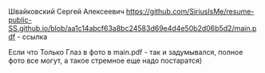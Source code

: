 Швайковский Сергей Алексеевич
https://github.com/SiriusIsMe/resume-public-SS.github.io/blob/aa1c14abcf63a8bc24583d69e4d4e50b2d06b5d2/main.pdf - ссылка


Если что Только Глаз в фото в main.pdf - так и задумывался, полное фото все могут, а такое стремное еще надо постаратся)
